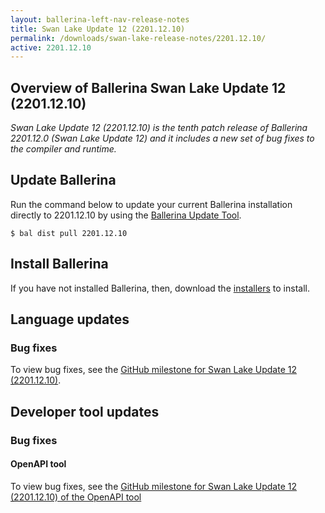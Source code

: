 ```yaml
---
layout: ballerina-left-nav-release-notes
title: Swan Lake Update 12 (2201.12.10)
permalink: /downloads/swan-lake-release-notes/2201.12.10/
active: 2201.12.10
---
```


## Overview of Ballerina Swan Lake Update 12 (2201.12.10)

<em>Swan Lake Update 12 (2201.12.10) is the tenth patch release of Ballerina 2201.12.0 (Swan Lake Update 12) and it includes a new set of bug fixes to the compiler and runtime.</em>

## Update Ballerina

Run the command below to update your current Ballerina installation directly to 2201.12.10 by using the [Ballerina Update Tool](/learn/update-tool/).

```
$ bal dist pull 2201.12.10
```

## Install Ballerina

If you have not installed Ballerina, then, download the [installers](/downloads/#swanlake) to install.

<!-- ADD ONLY THE APPLICABLE SECTIONS FROM THE BELOW -->


## Language updates

### Bug fixes

To view bug fixes, see the [GitHub milestone for Swan Lake Update 12 (2201.12.10)](https://github.com/ballerina-platform/ballerina-lang/milestone/199?closed=1).

## Developer tool updates

### Bug fixes

#### OpenAPI tool

To view bug fixes, see the [GitHub milestone for Swan Lake Update 12 (2201.12.10) of the OpenAPI tool](https://github.com/ballerina-platform/ballerina-library/issues?q=is%3Aissue%20state%3Aclosed%20label%3Amodule%2Fopenapi-tools%20milestone%3A2201.12.10)
